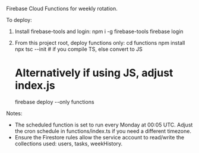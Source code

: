 Firebase Cloud Functions for weekly rotation.

To deploy:

1. Install firebase-tools and login:
   npm i -g firebase-tools
   firebase login

2. From this project root, deploy functions only:
   cd functions
   npm install
   npx tsc --init   # if you compile TS, else convert to JS
   # Alternatively if using JS, adjust index.js
   firebase deploy --only functions

Notes:
- The scheduled function is set to run every Monday at 00:05 UTC. Adjust the cron schedule in functions/index.ts if you need a different timezone.
- Ensure the Firestore rules allow the service account to read/write the collections used: users, tasks, weekHistory.
